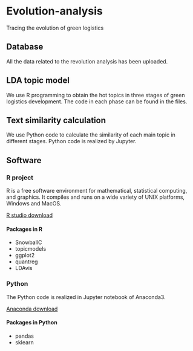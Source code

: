 # Evolution-analysis
Tracing the evolution of green logistics
## Database
All the data related to the revolution analysis has been uploaded.

## LDA topic model
We use R programming to obtain the hot topics in three stages of green logistics development. The code in each phase can be found in the files.

## Text similarity calculation
We use Python code to calculate the similarity of each main topic in different stages. Python code is realized by Jupyter.

## Software
### R project
R is a free software environment for mathematical, statistical computing, and graphics. It compiles and runs on a wide variety of UNIX platforms, Windows and MacOS.

[R studio download](https://www.r-project.org/)

#### Packages in R
* SnowballC
* topicmodels
* ggplot2
* quantreg
* LDAvis

### Python
The Python code is realized in Jupyter notebook of Anaconda3.

[Anaconda download](https://anaconda.org/)

#### Packages in Python
* pandas
* sklearn
